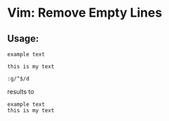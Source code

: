 # Vim: Remove Empty Lines

## Usage:

```
example text

this is my text

:g/^$/d

```

results to

```
example text
this is my text
```
